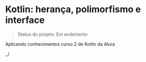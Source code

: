 # Kotlin: herança, polimorfismo e interface
> Status do projeto: Em andamento

Aplicando conhecimentos curso 2 de Kotlin da Alura
 
\,,/